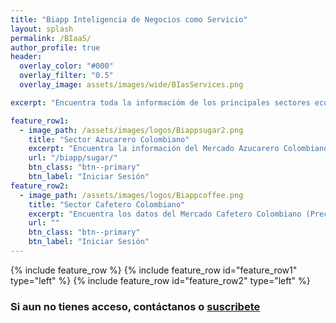 ```yaml
---
title: "Biapp Inteligencia de Negocios como Servicio"
layout: splash
permalink: /BIaaS/
author_profile: true
header:
  overlay_color: "#000"
  overlay_filter: "0.5"  
  overlay_image: assets/images/wide/BIasServices.png

excerpt: "Encuentra toda la informacióm de los principales sectores económicos colombianos, en un solo lugar. "

feature_row1:
  - image_path: /assets/images/logos/Biappsugar2.png
    title: "Sector Azucarero Colombiano"
    excerpt: "Encuentra la información del Mercado Azucarero Colombiano en un solo lugar (Precios, Clima, Tasa de cambio, Aranceles, Previsiones, Noticias)"
    url: "/biapp/sugar/"
    btn_class: "btn--primary"
    btn_label: "Iniciar Sesión"
feature_row2:
  - image_path: /assets/images/logos/Biappcoffee.png
    title: "Sector Cafetero Colombiano"
    excerpt: "Encuentra los datos del Mercado Cafetero Colombiano (Precios, Clima, Proyecciones, Noticias)"
    url: ""
    btn_class: "btn--primary"
    btn_label: "Iniciar Sesión"
---
```


{% include feature_row %}
{% include feature_row id="feature_row1" type="left" %}
{% include feature_row id="feature_row2" type="left" %}

### Si aun no tienes acceso, contáctanos o [suscribete]()
